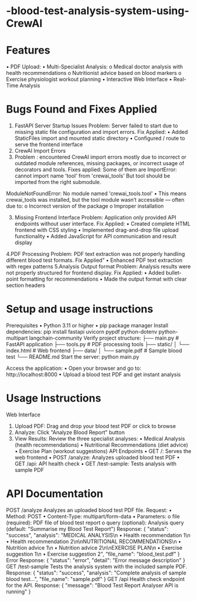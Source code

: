 # -blood-test-analysis-system-using-CrewAI


# Features
•	PDF Upload: 
•	Multi-Specialist Analysis:
o	Medical doctor analysis with health recommendations
o	Nutritionist advice based on blood markers
o	Exercise physiologist workout planning
•	Interactive Web Interface
•	Real-Time Analysis


# Bugs Found and Fixes Applied
1.	FastAPI Server Startup Issues
Problem: Server failed to start due to missing static file configuration and import errors.
Fix Applied:
•	Added StaticFiles import and mounted static directory
•	Configured / route to serve the frontend interface
2.	CrewAI Import Errors
3.	Problem : encountered CrewAI import errors mostly due to incorrect or outdated module references, missing packages, or incorrect usage of decorators and tools.
Fixes applied:
Some of them are
ImportError: cannot import name 'tool' from 'crewai_tools'
But tool should be imported from the right submodule.

ModuleNotFoundError: No module named 'crewai_tools.tool'
•	This means crewai_tools was installed, but the tool module wasn’t accessible — often due to:
o	Incorrect version of the package
o	Improper installation

3. Missing Frontend Interface
Problem: Application only provided API endpoints without user interface.
Fix Applied:
•	Created complete HTML frontend with CSS styling
•	Implemented drag-and-drop file upload functionality
•	Added JavaScript for API communication and result display

4.PDF Processing 
Problem: PDF text extraction was not properly handling different blood test formats.
Fix Applied”
•	Enhanced PDF text extraction with regex patterns
5.Analysis Output format
Problem: Analysis results were not properly structured for frontend display.
Fix Applied:
•	Added bullet-point formatting for recommendations
•	Made the output format with clear section headers


# Setup and usage instructions
Prerequisites
•	Python 3.11 or higher
•	pip package manager
Install dependencies:
pip install fastapi uvicorn pypdf python-dotenv python-multipart langchain-community
Verify project structure:
├── main.py                 # FastAPI application
├── tools.py               # PDF processing tools
├── static/
│   └── index.html         # Web frontend
├── data/
│   └── sample.pdf         # Sample blood test
└── README.md
Start the server:
python main.py

Access the application:
•	Open your browser and go to: http://localhost:8000
•	Upload a blood test PDF and get instant analysis


# Usage Instructions
Web Interface
1.	Upload PDF: Drag and drop your blood test PDF or click to browse
2.	Analyze: Click "Analyze Blood Report" button
3.	View Results: Review the three specialist analyses:
•	Medical Analysis (health recommendations)
•	Nutritional Recommendations (diet advice)
•	Exercise Plan (workout suggestions)
API Endpoints
•	GET /: Serves the web frontend
•	POST /analyze: Analyzes uploaded blood test PDF
•	GET /api: API health check
•	GET /test-sample: Tests analysis with sample PDF
# API Documentation
POST /analyze
Analyzes an uploaded blood test PDF file.
Request:
•	Method: POST
•	Content-Type: multipart/form-data
•	Parameters:
o	file (required): PDF file of blood test report
o	query (optional): Analysis query (default: "Summarise my Blood Test Report")
Response:
{
  "status": "success",
  "analysis": "MEDICAL ANALYSIS\n • Health recommendation 1\n • Health recommendation 2\n\nNUTRITIONAL RECOMMENDATIONS\n • Nutrition advice 1\n • Nutrition advice 2\n\nEXERCISE PLAN\n • Exercise suggestion 1\n • Exercise suggestion 2",
  "file_name": "blood_test.pdf"
}
Error Response:
{
  "status": "error",
  "detail": "Error message description"
}
GET /test-sample
Tests the analysis system with the included sample PDF.
Response:
{
  "status": "success",
  "analysis": "Complete analysis of sample blood test...",
  "file_name": "sample.pdf"
}
GET /api
Health check endpoint for the API.
Response:
{
  "message": "Blood Test Report Analyser API is running"
}






